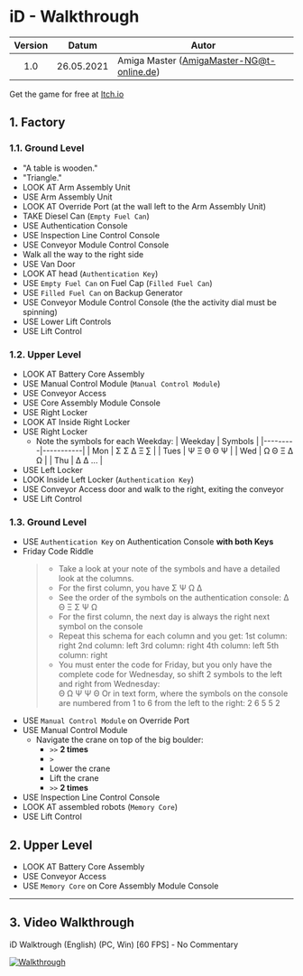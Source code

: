 # iD - Walkthrough

| Version | Datum      | Autor                                     |
|:-------:|------------|-------------------------------------------|
|   1.0   | 26.05.2021 | Amiga Master (AmigaMaster-NG@t-online.de) |

Get the game for free at [Itch.io](https://powerhoof.itch.io/youre-watching-icebox)

## 1. Factory

### 1.1. Ground Level

- "A table is wooden."
- "Triangle."
- LOOK AT Arm Assembly Unit
- USE Arm Assembly Unit
- LOOK AT Override Port (at the wall left to the Arm Assembly Unit)
- TAKE Diesel Can (`Empty Fuel Can`)
- USE Authentication Console
- USE Inspection Line Control Console
- USE Conveyor Module Control Console
- Walk all the way to the right side
- USE Van Door
- LOOK AT head (`Authentication Key`)
- USE `Empty Fuel Can` on Fuel Cap (`Filled Fuel Can`)
- USE `Filled Fuel Can` on Backup Generator
- USE Conveyor Module Control Console (the the activity dial must be spinning)
- USE Lower Lift Controls
- USE Lift Control

### 1.2. Upper Level

- LOOK AT Battery Core Assembly
- USE Manual Control Module (`Manual Control Module`)
- USE Conveyor Access
- USE Core Assembly Module Console
- USE Right Locker
- LOOK AT Inside Right Locker
- USE Right Locker
  - Note the symbols for each Weekday:
    | Weekday | Symbols   |
    |---------|-----------|
    | Mon     | Σ Σ Δ Ξ ∑ |
    | Tues    | Ψ Ξ Θ Θ Ψ |
    | Wed     | Ω Θ Ξ Δ Ω |
    | Thu     | Δ Δ ...   |
- USE Left Locker
- LOOK Inside Left Locker (`Authentication Key`)
- USE Conveyor Access door and walk to the right, exiting the conveyor
- USE Lift Control

### 1.3. Ground Level

- USE `Authentication Key` on Authentication Console **with both Keys**
- Friday Code Riddle
  >- Take a look at your note of the symbols and have a detailed look at the columns.
  >- For the first column, you have Σ Ψ Ω Δ
  >- See the order of the symbols on the  authentication console: Δ Θ Ξ Σ Ψ Ω
  >- For the first column, the next day is always the right next symbol on the console
  >- Repeat this schema for each column and you get:
  >  1st column: right
  >  2nd column: left
  >  3rd column: right
  >  4th column: left
  >  5th column: right
  >- You must enter the code for Friday, but you only have the complete code for Wednesday, so shift 2 symbols to the left and right from Wednesday:  
  >  Θ Ω Ψ Ψ Θ
  >  Or in text form, where the symbols on the console are numbered from 1 to 6 from the left to the right:
  >  2 6 5 5 2
- USE `Manual Control Module` on Override Port
- USE Manual Control Module
  - Navigate the crane on top of the big boulder:
    - `>>` **2 times**
    - `>`
    - Lower the crane
    - Lift the crane
    - `>>` **2 times**
- USE Inspection Line Control Console
- LOOK AT assembled robots (`Memory Core`)
- USE Lift Control

## 2. Upper Level

- LOOK AT Battery Core Assembly
- USE Conveyor Access
- USE `Memory Core` on Core Assembly Module Console

--------------------------------------------------------------------------------

## 3. Video Walkthrough

iD Walktrough (English) (PC, Win) [60 FPS] - No Commentary

[![Walkthrough](https://img.youtube.com/vi/DLKBtHczzyk/0.jpg)](https://www.youtube.com/watch?v=DLKBtHczzyk)
